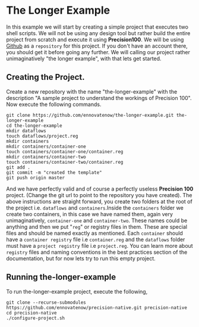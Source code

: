 # The Longer Example
In this example we will start by creating a simple project that executes two shell scripts. We will not be using any design tool but rather build the entire project from scratch and execute it using **Precision100**. We will be using [Github](https://github.com) as a `repository` for this project. If you don't have an account there, you should get it before going any further. We will calling our project rather unimaginatively "the longer example", with that lets get started.

## Creating the Project.
Create a new repository with the name "the-longer-example" with the description "A sample project to understand the workings of Precision 100". Now execute the following commands.
```
git clone https://github.com/ennovatenow/the-longer-example.git the-longer-example
cd the-longer-example
mkdir dataflows
touch dataflows/project.reg
mkdir containers
mkdir containers/container-one
touch containers/container-one/container.reg
mkdir containers/container-two
touch containers/container-two/container.reg
git add .
git commit -m "created the template"
git push origin master
```
And we have perfectly valid and of course a perfectly useless **Precision 100** project. (Change the git url to point to the repository you have created). The above instructions are straight forward, you create two folders at the root of the project i.e. `dataflows` and `containers`.Inside the `containers` folder we create two containers, in this case we have named them, again very unimaginatively, `container-one` and `container-two`. These names could be anything  and then we put "`reg`" or registry files in them. These are special files and should be named exactly as mentioned. Each `container` should have a `container registry` file i.e `container.reg` and the `dataflows` folder must have a `project registry` file i.e `project.reg`. You can learn more about `registry` files and naming conventions in the best practices section of the documentation, but for now lets try to run this empty project.

## Running the-longer-example
To run the-longer-example project, execute the following,
```
git clone --recurse-submodules https://github.com/ennovatenow/precision-native.git precision-native
cd precision-native
./configure-project.sh
```
